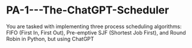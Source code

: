 # PA-1---The-ChatGPT-Scheduler
You are tasked with implementing three process scheduling algorithms: FIFO (First In, First Out), Pre-emptive SJF (Shortest Job First), and Round Robin in Python, but using ChatGPT
